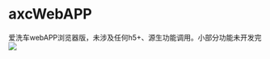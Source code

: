 # axcWebAPP
爱洗车webAPP浏览器版，未涉及任何h5+、源生功能调用。小部分功能未开发完
![](https://github.com/l-song/images/axc-ewm.png) 

